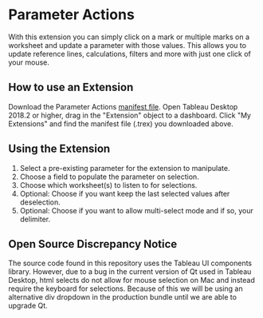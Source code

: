 # Parameter Actions
With this extension you can simply click on a mark or multiple marks on a worksheet and update a parameter with those values. This allows you to update reference lines, calculations, filters and more with just one click of your mouse.

## How to use an Extension
Download the Parameter Actions [manifest file](https://extensiongallery.tableau.com/products/34). Open Tableau Desktop 2018.2 or higher, drag in the "Extension" object to a dashboard. Click "My Extensions" and find the manifest file (.trex) you downloaded above.

## Using the Extension
1. Select a pre-existing parameter for the extension to manipulate.
2. Choose a field to populate the parameter on selection.
3. Choose which worksheet(s) to listen to for selections.
4. Optional: Choose if you want keep the last selected values after deselection.
5. Optional: Choose if you want to allow multi-select mode and if so, your delimiter.

## Open Source Discrepancy Notice
The source code found in this repository uses the Tableau UI components library. However, due to a bug in the current version of Qt used in Tableau Desktop, html selects do not allow for mouse selection on Mac and instead require the keyboard for selections. Because of this we will be using an alternative div dropdown in the production bundle until we are able to upgrade Qt.
